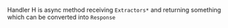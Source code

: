 
Handler H is async method receiving `Extractors*` and returning something which can be converted into `Response`  